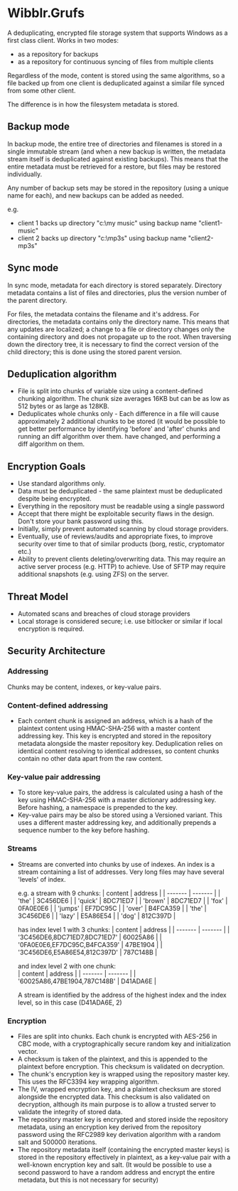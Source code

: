 # Wibblr.Grufs

A deduplicating, encrypted file storage system that supports Windows as a first class client. Works in two modes:

- as a repository for backups
- as a repository for continuous syncing of files from multiple clients

Regardless of the mode, content is stored using the same algorithms, so a file backed up
from one client is deduplicated against a similar file synced from some other client.

The difference is in how the filesystem metadata is stored. 

## Backup mode
In backup mode, the entire tree of directories and filenames is stored in a single immutable stream
(and when a new backup is written, the metadata stream itself is deduplicated against existing backups). This means that 
the entire metadata must be retrieved for a restore, but files may be restored individually.

Any number of backup sets may be stored in the repository (using a unique name for each), and new backups can be added as needed.

e.g. 
- client 1 backs up directory "c:\my music" using backup name "client1-music"
- client 2 backs up directory "c:\mp3s" using backup name "client2-mp3s"

## Sync mode
In sync mode, metadata for each directory is stored separately. Directory metadata contains a list of files and directories, plus 
the version number of the parent directory.

For files, the metadata contains the filename and it's address. For directories, the metadata contains only the directory name.
This means that any updates are localized; a change to a file or directory changes only the containing directory and does not
propagate up to the root. When traversing down the directory tree, it is necessary to find the correct version of the child 
directory; this is done using the stored parent version.

## Deduplication algorithm
- File is split into chunks of variable size using a content-defined chunking algorithm. The chunk size averages 16KB but can be
  as low as 512 bytes or as large as 128KB.
- Deduplicates whole chunks only - Each difference in a file will cause approximately 2 additional chunks to be stored (it would 
  be possible to get better performance by identifying 'before' and 'after' chunks and running an diff algorithm over them.
  have changed, and performing a diff algorithm on them.

## Encryption Goals
- Use standard algorithms only.
- Data must be deduplicated - the same plaintext must be deduplicated despite being encrypted.
- Everything in the repository must be readable using a single password
- Accept that there might be exploitable security flaws in the design. Don't store your bank password using this.
- Initially, simply prevent automated scanning by cloud storage providers.
- Eventually, use of reviews/audits and appropriate fixes, to improve security over time to that of similar products (borg, restic, cryptomator etc.)
- Ability to prevent clients deleting/overwriting data. This may require an active server process (e.g. HTTP) to achieve. Use of SFTP may require additional
  snapshots (e.g. using ZFS) on the server.

## Threat Model
- Automated scans and breaches of cloud storage providers
- Local storage is considered secure; i.e. use bitlocker or similar if local encryption is required.

## Security Architecture
### Addressing
Chunks may be content, indexes, or key-value pairs.

### Content-defined addressing
- Each content chunk is assigned an address, which is a hash of the plaintext content using HMAC-SHA-256 with a master content addressing key. This key is encrypted and stored 
  in the repository metadata alongside the master repository key. Deduplication relies on identical content resolving to identical addresses, so content chunks contain no
  other data apart from the raw content.

### Key-value pair addressing
- To store key-value pairs, the address is calculated using a hash of the key using HMAC-SHA-256 with a master dictionary addressing key. Before hashing, a namespace is prepended
  to the key. 
- Key-value pairs may be also be stored using a Versioned variant. This uses a different master addressing key, and additionally prepends a sequence number to the key before hashing.

### Streams
- Streams are converted into chunks by use of indexes. An index is a stream containing a list of addresses. Very long files may have several 'levels' of index.

  e.g. a stream with 9 chunks:
  | content | address  |
  | ------- | -------  |
  | 'the'   | 3C456DE6 |
  | 'quick' | 8DC71ED7 |
  | 'brown' | 8DC71ED7 |
  | 'fox'   | 0FA0E0E6 |
  | 'jumps' | EF7DC95C |
  | 'over'  | B4FCA359 |
  | 'the'   | 3C456DE6 |
  | 'lazy'  | E5A86E54 |
  | 'dog'   | 812C397D |


  has index level 1 with 3 chunks:
  | content                      | address  |
  | -------                      | -------  |
  | '3C456DE6,8DC71ED7,8DC71ED7' | 60025A86 |
  | '0FA0E0E6,EF7DC95C,B4FCA359' | 47BE1904 |
  | '3C456DE6,E5A86E54,812C397D' | 787C148B |

  and index level 2 with one chunk:  
  | content                      | address  |
  | -------                      | -------  |
  | '60025A86,47BE1904,787C148B' | D41ADA6E |
 
   A stream is identified by the address of the highest index and the index level, so in this case (D41ADA6E, 2)

### Encryption
- Files are split into chunks. Each chunk is encrypted with AES-256 in CBC mode, with a cryptographically secure random key and initialization vector.
- A checksum is taken of the plaintext, and this is appended to the plaintext before encryption. This checksum is validated on decryption.
- The chunk's encryption key is wrapped using the repository master key. This uses the RFC3394 key wrapping algorithm.
- The IV, wrapped encryption key, and a plaintext checksum are stored alongside the encrypted data. This checksum is also validated on decryption, although
  its main purpose is to allow a trusted server to validate the integrity of stored data.
- The repository master key is encrypted and stored inside the repository metadata, using an encryption key derived from the repository password using the RFC2989
  key derivation algorithm with a random salt and 500000 iterations.
- The repository metadata itself (containing the encrypted master keys) is stored in the repository effectively in plaintext, as a key-value pair with a well-known
  encryption key and salt. (It would be possible to use a second password to have a random address and encrypt the entire metadata, but this is not necessary for security)